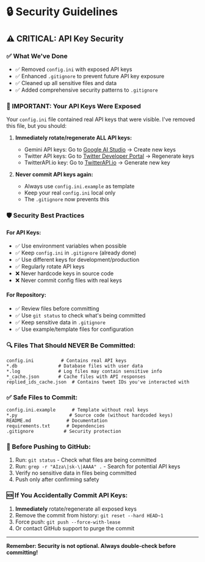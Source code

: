 # 🔒 Security Guidelines

## ⚠️ CRITICAL: API Key Security

### ✅ What We've Done
- ✅ Removed `config.ini` with exposed API keys
- ✅ Enhanced `.gitignore` to prevent future API key exposure
- ✅ Cleaned up all sensitive files and data
- ✅ Added comprehensive security patterns to `.gitignore`

### 🚨 IMPORTANT: Your API Keys Were Exposed
Your `config.ini` file contained real API keys that were visible. I've removed this file, but you should:

1. **Immediately rotate/regenerate ALL API keys:**
   - Gemini API keys: Go to [Google AI Studio](https://ai.google.dev/) → Create new keys
   - Twitter API keys: Go to [Twitter Developer Portal](https://developer.twitter.com/) → Regenerate keys
   - TwitterAPI.io key: Go to [TwitterAPI.io](https://twitterapi.io/) → Generate new key

2. **Never commit API keys again:**
   - Always use `config.ini.example` as template
   - Keep your real `config.ini` local only
   - The `.gitignore` now prevents this

### 🛡️ Security Best Practices

#### For API Keys:
- ✅ Use environment variables when possible
- ✅ Keep `config.ini` in `.gitignore` (already done)
- ✅ Use different keys for development/production
- ✅ Regularly rotate API keys
- ❌ Never hardcode keys in source code
- ❌ Never commit config files with real keys

#### For Repository:
- ✅ Review files before committing
- ✅ Use `git status` to check what's being committed
- ✅ Keep sensitive data in `.gitignore`
- ✅ Use example/template files for configuration

### 🔍 Files That Should NEVER Be Committed:
```
config.ini          # Contains real API keys
*.db               # Database files with user data
*.log              # Log files may contain sensitive info
*_cache.json       # Cache files with API responses
replied_ids_cache.json  # Contains tweet IDs you've interacted with
```

### ✅ Safe Files to Commit:
```
config.ini.example      # Template without real keys
*.py                   # Source code (without hardcoded keys)
README.md             # Documentation
requirements.txt      # Dependencies
.gitignore           # Security protection
```

### 🚀 Before Pushing to GitHub:
1. Run: `git status` - Check what files are being committed
2. Run: `grep -r "AIza\|sk-\|AAAA" .` - Search for potential API keys
3. Verify no sensitive data in files being committed
4. Push only after confirming safety

### 🆘 If You Accidentally Commit API Keys:
1. **Immediately** rotate/regenerate all exposed keys
2. Remove the commit from history: `git reset --hard HEAD~1`
3. Force push: `git push --force-with-lease`
4. Or contact GitHub support to purge the commit

---

**Remember: Security is not optional. Always double-check before committing!**